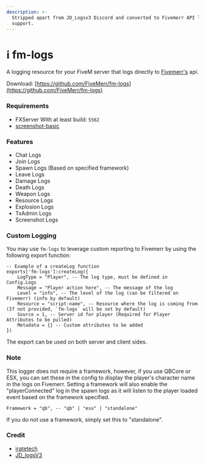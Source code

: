 ```yaml
---
description: >-
  Stripped apart from JD_Logsv3 Discord and converted to Fivemerr API log
  support.
---
```


# ℹ️ fm-logs

A logging resource for your FiveM server that logs directly to [Fivemerr's](https://fivemerr.com/) api.

Download: [https://github.com/FiveMerr/fm-logs](https://github.com/FiveMerr/fm-logs)

### Requirements

* FXServer With at least build: `5562`
* [screenshot-basic](https://github.com/citizenfx/screenshot-basic)

### Features

* Chat Logs
* Join Logs
* Spawn Logs (Based on specified framework)
* Leave Logs
* Damage Logs
* Death Logs
* Weapon Logs
* Resource Logs
* Explosion Logs
* TxAdmin Logs
* Screenshot Logs

### Custom Logging

You may use `fm-logs` to leverage custom reporting to Fivemerr by using the following export function:

```
-- Example of a createLog function
exports['fm-logs']:createLog({
    LogType = "Player", -- The log type, must be defined in Config.Logs
    Message = "Player action here", -- The message of the log
    Level = "info", -- The level of the log (can be filtered on Fivemerr) (info by default)
    Resource = "script-name", -- Resource where the log is coming from (If not provided, `fm-logs` will be set by default)
    Source = 1, -- Server id for player (Required for Player Attributes to be pulled)
    Metadata = {} -- Custom attributes to be added
})
```

The export can be used on both server and client sides.

### Note

This logger does not require a framework, however, if you use QBCore or ESX, you can set these in the config to display the player's character name in the logs on Fivemerr. Setting a framework will also enable the "playerConnected" log in the spawn logs as it will listen to the player loaded event based on the framework specified.

```
Framework = "qb", -- "qb" | "esx" | "standalone"
```

If you do not use a framework, simply set this to "standalone".

### Credit

* [iratetech](https://github.com/ir8scripts)
* [JD\_logsV3](https://github.com/JohnnyS/JD\_logsV3)

